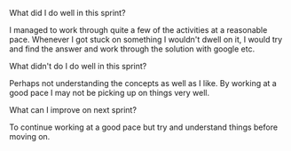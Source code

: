 What did I do well in this sprint?

I managed to work through quite a few of the activities at a
reasonable pace. Whenever I got stuck on something I wouldn't dwell on it,
I would try and find the answer and work through the solution with google etc. 

What didn't do I do well in this sprint?

Perhaps not understanding the concepts as well as I like. 
By working at a good pace I may not be picking up on things very well. 

What can I improve on next sprint?

To continue working at a good pace but try and understand things before moving on. 